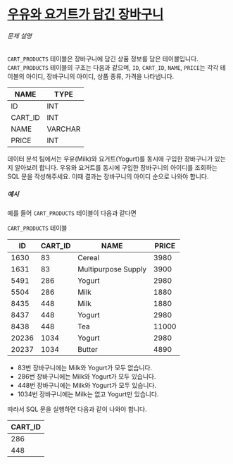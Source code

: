 # [우유와 요거트가 담긴 장바구니](https://school.programmers.co.kr/learn/courses/30/lessons/62284)


###### 문제 설명


`CART_PRODUCTS` 테이블은 장바구니에 담긴 상품 정보를 담은 테이블입니다. `CART_PRODUCTS` 테이블의 구조는 다음과 같으며, `ID`, `CART_ID`, `NAME`, `PRICE`는 각각 테이블의 아이디, 장바구니의 아이디, 상품 종류, 가격을 나타냅니다.




| NAME | TYPE |
| --- | --- |
| ID | INT |
| CART\_ID | INT |
| NAME | VARCHAR |
| PRICE | INT |


데이터 분석 팀에서는 우유(Milk)와 요거트(Yogurt)를 동시에 구입한 장바구니가 있는지 알아보려 합니다. 우유와 요거트를 동시에 구입한 장바구니의 아이디를 조회하는 SQL 문을 작성해주세요. 이때 결과는 장바구니의 아이디 순으로 나와야 합니다.


##### 예시


예를 들어 `CART_PRODUCTS` 테이블이 다음과 같다면


`CART_PRODUCTS` 테이블




| ID | CART\_ID | NAME | PRICE |
| --- | --- | --- | --- |
| 1630 | 83 | Cereal | 3980 |
| 1631 | 83 | Multipurpose Supply | 3900 |
| 5491 | 286 | Yogurt | 2980 |
| 5504 | 286 | Milk | 1880 |
| 8435 | 448 | Milk | 1880 |
| 8437 | 448 | Yogurt | 2980 |
| 8438 | 448 | Tea | 11000 |
| 20236 | 1034 | Yogurt | 2980 |
| 20237 | 1034 | Butter | 4890 |


* 83번 장바구니에는 Milk와 Yogurt가 모두 없습니다.
* 286번 장바구니에는 Milk와 Yogurt가 모두 있습니다.
* 448번 장바구니에는 Milk와 Yogurt가 모두 있습니다.
* 1034번 장바구니에는 Milk는 없고 Yogurt만 있습니다.


따라서 SQL 문을 실행하면 다음과 같이 나와야 합니다.




| CART\_ID |
| --- |
| 286 |
| 448 |


